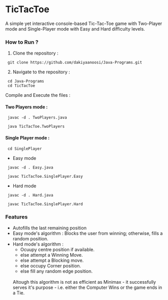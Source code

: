 # TicTacToe
A simple yet interactive console-based Tic-Tac-Toe game with Two-Player mode and Single-Player mode with Easy and Hard difficulty levels.
### How to Run ?
1. Clone the repository :
```
 git clone https://github.com/dakiyaanoosi/Java-Programs.git
```
2. Navigate to the repository :
```
 cd Java-Programs
 cd TicTacToe
```
Compile and Execute the files :
#### Two Players mode :
```
 javac -d . TwoPlayers.java
```
```
 java TicTacToe.TwoPlayers
```
#### Single Player mode :
```
 cd SinglePlayer
```
- Easy mode
```
 javac -d . Easy.java 
``` 
``` 
 javac TicTacToe.SinglePlayer.Easy
```
- Hard mode
```
 javac -d . Hard.java 
``` 
``` 
 javac TicTacToe.SinglePlayer.Hard
```

### Features
- Autofills the last remaining position
- Easy mode's algorithm : Blocks the user from winning; otherwise, fills a random position.
- Hard mode's algorithm :
  - Ocuupy centre position if available.
  - else attempt a Winning Move.
  - else attempt a Blocking move.
  - else occupy Corner position.
  - else fill any random edge position.
  <br>  
  Altough this algorithm is not as efficient as Minimax - it successfully serves it's purpose - i.e. either the Computer Wins or the game ends in a Tie.
